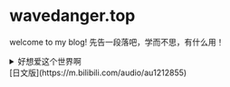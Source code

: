 # wavedanger.top
welcome to my blog!
先告一段落吧，学而不思，有什么用！
<details>
  <summary>好想爱这个世界啊</summary>
  
  [原唱](https://www.bilibili.com/video/av78067912/)
</details>[日文版](https://m.bilibili.com/audio/au1212855)
